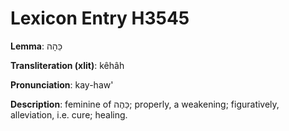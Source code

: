 # Lexicon Entry H3545

**Lemma**: כֵּהָה

**Transliteration (xlit)**: kêhâh

**Pronunciation**: kay-haw'

**Description**:
feminine of כֵּהֶה; properly, a weakening; figuratively, alleviation, i.e. cure; healing.
